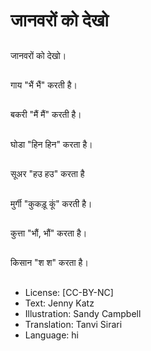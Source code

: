 # जानवरों को देखो

##
जानवरों को देखो।

##
गाय "भैं भैं" करती है।

##
बकरी "मैं मैं" करती है।

##
घोडा "हिन हिन" करता है।

##
सूअर "हउ हउ" करता है

##
मुर्गी "कुकड़ू कूं" करती है।

##
कुत्ता "भौं, भौं" करता है।

##
किसान "श श" करता है।

##
* License: [CC-BY-NC]
* Text: Jenny Katz
* Illustration: Sandy Campbell
* Translation: Tanvi Sirari
* Language: hi
